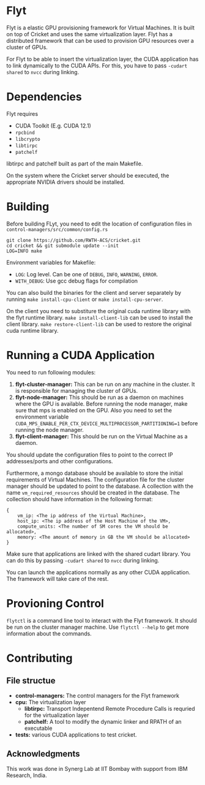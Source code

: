 # Flyt

Flyt is a elastic GPU provisioning framework for Virtual Machines. It is built on top of Cricket and uses the same virtualization layer. Flyt has a distributed framework that can be used to provision GPU resources over a cluster of GPUs.


For Flyt to be able to insert the virtualization layer, the CUDA application has to link dynamically to the CUDA APIs. For this, you have to pass `-cudart shared` to `nvcc` during linking.


# Dependencies
Flyt requires
- CUDA Toolkit (E.g. CUDA 12.1)
- `rpcbind`
- `libcrypto`
- `libtirpc`
- `patchelf`

libtirpc and patchelf built as part of the main Makefile.

On the system where the Cricket server should be executed, the appropriate NVIDIA drivers should be installed.

# Building

Before building FLyt, you need to edit the location of configuration files in `control-managers/src/common/config.rs`

```
git clone https://github.com/RWTH-ACS/cricket.git
cd cricket && git submodule update --init
LOG=INFO make
```

Environment variables for Makefile:
- `LOG`: Log level. Can be one of `DEBUG`, `INFO`, `WARNING`, `ERROR`.
- `WITH_DEBUG`: Use gcc debug flags for compilation

You can also build the binaries for the client and server separately by running `make install-cpu-client` or `make install-cpu-server`.

On the client you need to substiture the original cuda runtime library with the flyt runtime library. `make install-client-lib` can be used to install the client library. `make restore-client-lib` can be used to restore the original cuda runtime library.


# Running a CUDA Application
You need to run following modules:

1. **flyt-cluster-manager:** This can be run on any machine in the cluster. It is responsible for managing the cluster of GPUs.
2. **flyt-node-manager:** This should be run as a daemon on machines where the GPU is available. Before running the node manager, make sure that mps is enabled on the GPU. Also you need to set the environment variable `CUDA_MPS_ENABLE_PER_CTX_DEVICE_MULTIPROCESSOR_PARTITIONING=1` before running the node manager.
3. **flyt-client-manager:** This should be run on the Virtual Machine as a daemon.

You should update the configuration files to point to the correct IP addresses/ports and other configurations.

Furthermore, a mongo database should be available to store the initial requirements of Virtual Machines. 
The configuration file for the cluster manager should be updated to point to the database.
A collection with the name `vm_required_resources` should be created in the database. The collection should have information in the following format:

```
{
    vm_ip: <The ip address of the Virtual Machine>,
    host_ip: <The ip address of the Host Machine of the VM>,
    compute_units: <The number of SM cores the VM should be allocated>,
    memory: <The amount of memory in GB the VM should be allocated>
}
```


Make sure that applications are linked with the shared cudart library. You can do this by passing `-cudart shared` to `nvcc` during linking.

You can launch the applications normally as any other CUDA application. The framework will take care of the rest.

# Provioning Control
`flytctl` is a command line tool to interact with the Flyt framework. It should be run on the cluster manager machine. 
Use `flytctl --help` to get more information about the commands.

# Contributing

## File structue
* **control-managers:** The control managers for the Flyt framework
* **cpu:** The virtualization layer
    * **libtirpc:** Transport Indepentend Remote Procedure Calls is requried for the virtualization layer
    * **patchelf:** A tool to modify the dynamic linker and RPATH of an executable
* **tests:** various CUDA applications to test cricket.


## Acknowledgments
This work was done in Synerg Lab at IIT Bombay with support from IBM Research, India.
